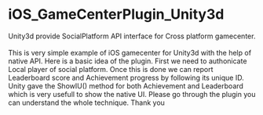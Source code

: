 # iOS_GameCenterPlugin_Unity3d

Unity3d provide SocialPlatform API interface for Cross platform gamecenter. </br>
</br>This is very simple example of iOS gamecenter for Unity3d with the help of native API. Here is a basic idea of the plugin.
First we need to authonicate Local player of social platform. Once this is done we can report Leaderboard score and Achievement progress by following its unique ID.
</br> Unity gave the ShowIU() method for both Achievement and Leaderboard which is very usefull to show the native UI. Please go through the plugin you can understand the whole technique.
Thank you
